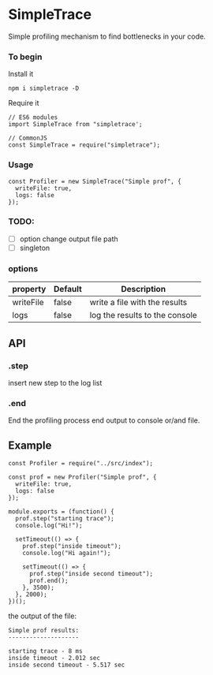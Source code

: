 # SimpleTrace

Simple profiling mechanism to find bottlenecks in your code.

### To begin

Install it

    npm i simpletrace -D

Require it

    // ES6 modules
    import SimpleTrace from "simpletrace';

    // CommonJS
    const SimpleTrace = require("simpletrace");


### Usage

    const Profiler = new SimpleTrace("Simple prof", {
      writeFile: true,
      logs: false
    });

### TODO:

- [ ] option change output file path
- [ ] singleton

### options

| property  | Default | Description                    |
| --------- | ------- | ------------------------------ |
| writeFile | false   | write a file with the results  |
| logs      | false   | log the results to the console |

## API

### .step

insert new step to the log list

### .end

End the profiling process end output to console or/and file.

## Example

    const Profiler = require("../src/index");

    const prof = new Profiler("Simple prof", {
      writeFile: true,
      logs: false
    });

    module.exports = (function() {
      prof.step("starting trace");
      console.log("Hi!");

      setTimeout(() => {
        prof.step("inside timeout");
        console.log("Hi again!");

        setTimeout(() => {
          prof.step("inside second timeout");
          prof.end();
        }, 3500);
      }, 2000);
    })();

the output of the file:

    Simple prof results:
    --------------------

    starting trace - 8 ms
    inside timeout - 2.012 sec
    inside second timeout - 5.517 sec

